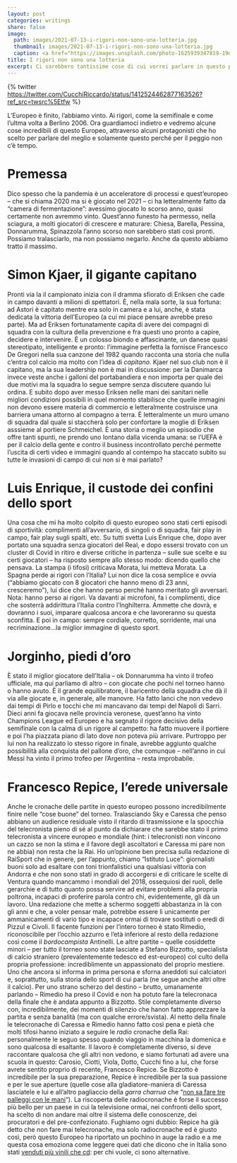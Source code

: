 ```yaml
---
layout: post
categories: writings
share: false
image:
  path: images/2021-07-13-i-rigori-non-sono-una-lotteria.jpg
  thumbnail: images/2021-07-13-i-rigori-non-sono-una-lotteria.jpg
  caption: <a href="https://images.unsplash.com/photo-1625939347819-19d2797d5007?ixid=MnwxMjA3fDB8MHxzZWFyY2h8MTB8fGl0J3MlMjBjb21pbmclMjBob21lfGVufDB8fDB8fA%3D%3D&ixlib=rb-1.2.1&auto=format&fit=crop&w=500&q=60">It's coming home, a photo by Annie Spratt</a>
title: I rigori non sono una lotteria
excerpt: Ci sarebbero tantissime cose di cui vorrei parlare in questo periodo ma il carattere del paradosso la spunta sempre su tutti e quindi prenderò in prestito un pochino del vostro tempo per esplorare l’abisso dell’ignoranza di quei nostri connazionali che hanno cercato di comprare un green pass “falso”. Quest’argomento ha numerosi aspetti interessanti fra cui […]
---
```

{% twitter https://twitter.com/CucchiRiccardo/status/1412524462877163526?ref_src=twsrc%5Etfw %}

L’Europeo è finito, l’abbiamo vinto. Ai rigori, come la semifinale e come l’ultma volta a Berlino 2006. Ora guardiamoci indietro e vedremo alcune cose incredibili di questo Europeo, attraverso alcuni protagonisti che ho scelto per parlare del meglio e solamente questo perché per il peggio non c’è tempo.

# Premessa
Dico spesso che la pandemia è un acceleratore di processi e quest’europeo – che si chiama 2020 ma si è giocato nel 2021 – ci ha letteralmente fatto da “camera di fermentazione”: avessimo giocato lo scorso anno, quasi certamente non avremmo vinto. Quest’anno funesto ha permesso, nella sciagura, a molti giocatori di crescere e maturare: Chiesa, Barella, Pessina, Donnarumma, Spinazzola l’anno scorso non sarebbero stati così pronti. Possiamo tralasciarlo, ma non possiamo negarlo. Anche da questo abbiamo tratto il massimo.

# Simon Kjaer, il gigante capitano
Pronti via la il campionato inizia con il dramma sfiorato di Eriksen che cade in campo davanti a milioni di spettatori. È, nella mala sorte, la sua fortuna: ad Astori è capitato mentre era solo in camera e a lui, anche, è stata dedicata la vittoria dell’Europeo (a cui mi piace pensare avrebbe preso parte). Ma ad Eriksen fortunatamente capita di avere dei compagni di squadra con la cultura della prevenzione e fra questi uno pronto a capire, decidere e intervenire. È un colosso biondo e affascinante, un danese quasi stereotipato, intelligente e pronto: l’immagine perfetta la fornisce Francesco De Gregori nella sua canzone del 1982 quando racconta una storia che nulla c’entra col calcio ma molto con l’idea di _capitano_. Kjaer nel suo club non è il capitano, ma la sua leadership non è mai in discussione: per la Danimarca invece veste anche i galloni del portabandiera e non importa per quale dei due motivi ma la squadra lo segue sempre senza discutere quando lui ordina. E subito dopo aver messo Eriksen nelle mani dei sanitari nelle migliori condizioni possibili in quel momento stabilisce che quelle immagini non devono essere materia di commercio e letteralmente costruisce una barriera umana attorno al compagno a terra. È letteralmente un muro umano di squadra dal quale si staccherà solo per confortare la moglie di Eriksen asssieme al portiere Schmeichel. È una storia o meglio un episodio che offre tanti spunti, ne prendo uno lontano dalla vicenda umana: se l’UEFA è per il calcio della gente e contro il business incontrollato perché permette l’uscita di certi video e immagini quando al contempo ha staccato subito su tutte le invasioni di campo di cui non si è mai parlato?

# Luis Enrique, il custode dei confini dello sport
Una cosa che mi ha molto colpito di questo europeo sono stati certi episodi di sportività: complimenti all’avversario, di singoli o di squadra, fair play in campo, fair play sugli spalti, etc.
Su tutti svetta Luis Enrique che, dopo aver portato una squadra senza giocatori del Real, e dopo essersi trovato con un cluster di Covid in ritiro e diverse critiche in partenza – sulle sue scelte e su certi giocatori – ha risposto sempre allo stesso modo: dicendo quello che pensava. La stampa (i tifosi) criticava Morata, lui metteva Morata. La Spagna perde ai rigori con l’Italia? Lui non dice la cosa semplice e ovvia (“abbiamo giocato con 8 giocatori che hanno meno di 23 anni, cresceremo”), lui dice che hanno perso perché hanno meritato gli avversari. Nota: hanno perso ai rigori. Va davanti ai microfoni, fa i complimenti, dice che sosterrà addirittura l’Italia contro l’Inghilterra. Ammette che dovrà, e dovranno i suoi, imparare qualcosa ancora e che lavoreranno su questa sconfitta. E poi in campo: sempre cordiale, corretto, sorridente, mai una recriminazione…la miglior immagine di questo sport.

# Jorginho, piedi d’oro
È stato il miglior giocatore dell’Italia – ok Donnarumma ha vinto il trofeo ufficiale, ma qui parliamo di altro – con giocate che pochi nel torneo hanno o hanno avuto. È il grande equilibratore, il baricentro della squadra che dà il via alle giocate e, in generale, alle manovre. Ha fatto lanci che non vedevo dai tempi di Pirlo e tocchi che mi mancavano dai tempi del Napoli di Sarri. Dieci anni fa giocava nelle provincia veronese, quest’anno ha vinto Champions League ed Europeo e ha segnato il rigore decisivo della semifinale con la calma di un rigore al campetto: ha fatto muovere il portiere e poi l’ha piazzata piano di lato dove non poteva più arrivare. Purtroppo per lui non ha realizzato lo stesso rigore in finale, avrebbe aggiunto qualche possibilità alla conquista del pallone d’oro, che comunque – nell’anno in cui Messi ha vinto il primo trofeo per l’Argentina – resta improbabile.

# Francesco Repice, l’erede universale
Anche le cronache delle partite in questo europeo possono incredibilmente finire nelle “cose buone” del torneo. Tralasciando Sky e Caressa che penso abbiano un audience residuale visto il ritardo di trasmissione e la spocchia del telecronista pieno di sé al punto da dichiarare che sarebbe stato il primo telecronista a vincere europeo e mondiale (hint: i telecronisti non vincono un cazzo se non la stima e il favore degli ascoltatori e Caressa mi pare non ne abbia) non resta che la Rai.
Ho un’opinione ben precisa sulla redazione di RaiSport che in genere, per l’appunto, chiamo “Istituto Luce”: giornalisti buoni solo ad esaltare con toni trionfalistici una qualsiasi vittoria con Andorra e che non sono stati in grado di accorgersi e di criticare le scelte di Ventura quando mancammo i mondiali del 2018, ossequiosi dei ruoli, delle gerarchie e di tutto quanto possa servire ad evitare problemi alla propria poltrona, incapaci di proferire parola contro chi, evidentemente, gli dà un lavoro. Una redazione che mette a schermo soggetti abbastanza in là con gli anni e che, a voler pensar male, potrebbe essere lì unicamente per ammanicamenti di vario tipo e incapace ormai di trovare sostituti o eredi di Pizzul e Civoli. Il facente funzioni per l’intero torneo è stato Rimedio, riconoscibile per l’occhio azzurro e l’età inferiore al resto della redazione così come il _bordocampista_ Antinelli. Le altre partite – quelle cosiddette minori – per tutto il torneo sono state lasciate a Stefano Bizzotto, specialista di calcio straniero (prevalentemente tedesco ed est-europeo) col culto della propria professione: incrediblimente un appassionato del proprio mestiere. Uno che ancora si informa in prima persona e sforna aneddoti sui calciatori e, soprattutto, sulla storia dello sport di cui parla (ne segue anche altri oltre il calcio). Per uno strano scherzo del destino – brutto, umanamente parlando – Rimedio ha preso il Covid e non ha potuto fare la telecronaca della finale che è andata appunto a Bizzotto. Stile completamente diverso con, incredibilmente, dei momenti di silenzio che hanon fatto apprezzare la partita e senza banalità (ma con qualche errore/svista).
Al netto della finale le telecronache di Caressa e Rimedio hanno fatto così pena e pietà che molti tifosi hanno iniziato a seguire le _radio_ cronache della Rai: personalmente le seguo spesso quando viaggio in macchina la domenica e sono qualcosa di esaltante. Il lavoro è completamente diverso, si deve raccontare qualcosa che gli altri non vedono, e siamo fortunati ad avere una scuola in questo: Carosio, Ciotti, Viola, Dotto, Cucchi fino a lui, che forse avrete sentito proprio di recente, Francesco Repice.
Se Bizzotto è incredibile per la sua preparazione, Repice è incredibile per la sua passione e per le sue aperture (quelle cose alla gladiatore-maniera di Caressa lasciatele e lui e all’altro pagliaccio della _garra charrua_ che “[non sa fare tre palleggi con le mani](https://www.corriere.it/sport/21_maggio_07/baggio-professore-tv-che-non-sapeva-fare-tre-palleggi-con-mani-tifosi-ce-ha-adani-236ef27e-af38-11eb-88d7-96131257b1d6.shtml)“). La riscoperta delle radiocronache è forse il successo più bello per un paese in cui la televisione ormai, nei confronti dello sport, ha scelto di non andare mai oltre il sistema delle conoscenze, dei procuratori e del pre-confezionato.
Fughiamo ogni dubbio: Repice ha già detto che non fare mai telecronache, ma solo radiocronache ed è giusto così, però questo Europeo ha riportato un pochino in auge la radio e a me questa cosa emoziona come leggere quei dati che dicono che in Italia sono stati [venduti più vinili che cd](https://www.agi.it/economia/news/2021-04-22/vendite-vinili-superano-cd-12274822/): per chi vuole, ci sono alternative.
